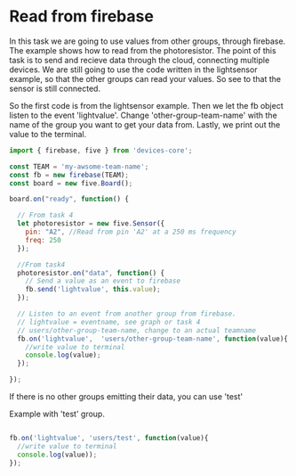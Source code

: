 # Read from firebase

In this task we are going to use values from other groups, through firebase. The example shows how to read from the photoresistor. The point of this task is to send and recieve data through the cloud, connecting multiple devices. We are still going to use the code written in the lightsensor example, so that the other groups can read your values. So see to that the sensor is still connected.


So the first code is from the lightsensor example. Then we let the fb object listen to the event 'lightvalue'. Change 'other-group-team-name' with the name of the group you want to get your data from. Lastly, we print out the value to the terminal.


```js
import { firebase, five } from 'devices-core';

const TEAM = 'my-awsome-team-name';
const fb = new firebase(TEAM);
const board = new five.Board();

board.on("ready", function() {

  // From task 4
  let photoresistor = new five.Sensor({
    pin: "A2", //Read from pin 'A2' at a 250 ms frequency
    freq: 250
  });

  //From task4
  photoresistor.on("data", function() {
    // Send a value as an event to firebase
    fb.send('lightvalue', this.value);
  });

  // Listen to an event from another group from firebase.
  // lightvalue = eventname, see graph or task 4
  // users/other-group-team-name, change to an actual teamname
  fb.on('lightvalue',  'users/other-group-team-name', function(value){
    //write value to terminal
    console.log(value);
  });

});
```


If there is no other groups emitting their data, you can use 'test'

Example with 'test' group.

```js

fb.on('lightvalue', 'users/test', function(value){
  //write value to terminal
  console.log(value));
});

```
